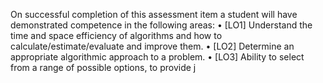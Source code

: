 On successful completion of this assessment item a student will have demonstrated competence
in the following areas:
• [LO1] Understand the time and space efficiency of algorithms and how to
calculate/estimate/evaluate and improve them.
• [LO2] Determine an appropriate algorithmic approach to a problem.
• [LO3] Ability to select from a range of possible options, to provide j
